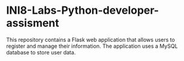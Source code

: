 # INI8-Labs-Python-developer-assisment
This repository contains a Flask web application that allows users to register and manage their information. The application uses a MySQL database to store user data.
